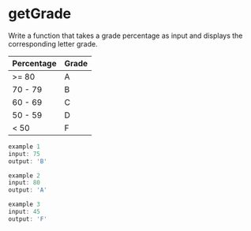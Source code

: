 # getGrade

Write a function that takes a grade percentage as input and displays the corresponding letter grade.

| Percentage | Grade |
|------------|-------|
| >= 80      | A     |
| 70 - 79     | B     |
| 60 - 69     | C     |
| 50 - 59     | D     |
| < 50        | F     |

```js
example 1
input: 75
output: 'B'

example 2
input: 80
output: 'A'

example 3
input: 45
output: 'F'
```